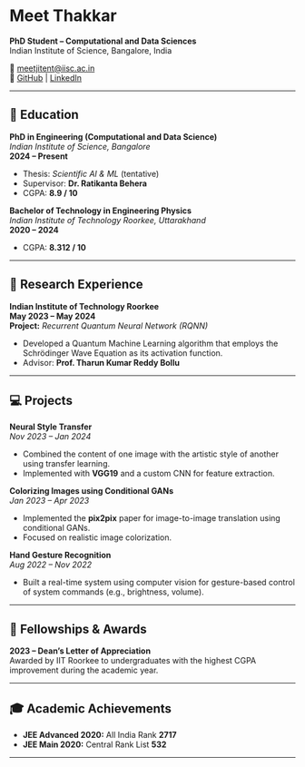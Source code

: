 # Meet Thakkar

**PhD Student – Computational and Data Sciences**  
Indian Institute of Science, Bangalore, India  

📧 [meetjitent@iisc.ac.in](mailto:meetjitent@iisc.ac.in)  
🔗 [GitHub](https://github.com/Thakkar-meet) | [LinkedIn](https://www.linkedin.com/in/meet-thakkar-b720a8201/)

---

## 🧠 Education

**PhD in Engineering (Computational and Data Science)**  
*Indian Institute of Science, Bangalore*  
**2024 – Present**  
- Thesis: *Scientific AI & ML* (tentative)  
- Supervisor: **Dr. Ratikanta Behera**
- CGPA: **8.9 / 10**

**Bachelor of Technology in Engineering Physics**  
*Indian Institute of Technology Roorkee, Uttarakhand*  
**2020 – 2024**  
- CGPA: **8.312 / 10**
---

## 🔬 Research Experience

**Indian Institute of Technology Roorkee**  
**May 2023 – May 2024**  
**Project:** *Recurrent Quantum Neural Network (RQNN)*  
- Developed a Quantum Machine Learning algorithm that employs the Schrödinger Wave Equation as its activation function.  
- Advisor: **Prof. Tharun Kumar Reddy Bollu**

---

## 💻 Projects

**Neural Style Transfer**  
*Nov 2023 – Jan 2024*  
- Combined the content of one image with the artistic style of another using transfer learning.  
- Implemented with **VGG19** and a custom CNN for feature extraction.

**Colorizing Images using Conditional GANs**  
*Jan 2023 – Apr 2023*  
- Implemented the **pix2pix** paper for image-to-image translation using conditional GANs.  
- Focused on realistic image colorization.

**Hand Gesture Recognition**  
*Aug 2022 – Nov 2022*  
- Built a real-time system using computer vision for gesture-based control of system commands (e.g., brightness, volume).

---

## 🏅 Fellowships & Awards

**2023 – Dean’s Letter of Appreciation**  
Awarded by IIT Roorkee to undergraduates with the highest CGPA improvement during the academic year.

---

## 🎓 Academic Achievements

- **JEE Advanced 2020:** All India Rank **2717**  
- **JEE Main 2020:** Central Rank List **532**

---

